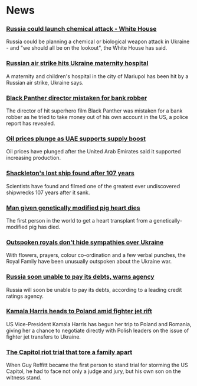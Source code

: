 # News
### [Russia could launch chemical attack - White House](https://www.bbc.com/news/uk-60683248)
Russia could be planning a chemical or biological weapon attack in Ukraine - and "we should all be on the lookout", the White House has said.
### [Russian air strike hits Ukraine maternity hospital](https://www.bbc.com/news/world-europe-60675599)
A maternity and children's hospital in the city of Mariupol has been hit by a Russian air strike, Ukraine says.
### [Black Panther director mistaken for bank robber](https://www.bbc.com/news/world-us-canada-60685146)
The director of hit superhero film Black Panther was mistaken for a bank robber as he tried to take money out of his own account in the US, a police report has revealed.
### [Oil prices plunge as UAE supports supply boost](https://www.bbc.com/news/business-60680787)
Oil prices have plunged after the United Arab Emirates said it supported increasing production.
### [Shackleton's lost ship found after 107 years](https://www.bbc.com/news/science-environment-60662541)
Scientists have found and filmed one of the greatest ever undiscovered shipwrecks 107 years after it sank.
### [Man given genetically modified pig heart dies](https://www.bbc.com/news/health-60681493)
The first person in the world to get a heart transplant from a genetically-modified pig has died.
### [Outspoken royals don't hide sympathies over Ukraine](https://www.bbc.com/news/uk-60680471)
With flowers, prayers, colour co-ordination and a few verbal punches, the Royal Family have been unusually outspoken about the Ukraine war.
### [Russia soon unable to pay its debts, warns agency](https://www.bbc.com/news/business-60672085)
Russia will soon be unable to pay its debts, according to a leading credit ratings agency.
### [Kamala Harris heads to Poland amid fighter jet rift](https://www.bbc.com/news/world-us-canada-60683699)
US Vice-President Kamala Harris has begun her trip to Poland and Romania, giving her a chance to negotiate directly with Polish leaders on the issue of fighter jet transfers to Ukraine. 
### [The Capitol riot trial that tore a family apart](https://www.bbc.com/news/world-us-canada-60671723)
When Guy Reffitt became the first person to stand trial for storming the US Capitol, he had to face not only a judge and jury, but his own son on the witness stand.
